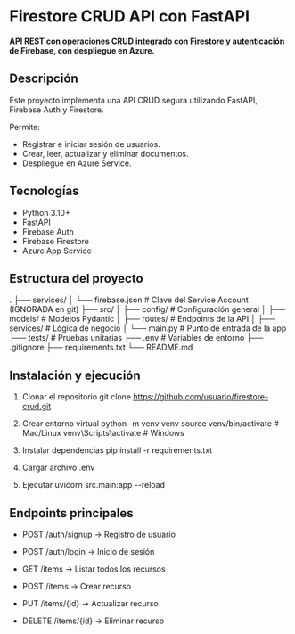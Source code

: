 # Firestore CRUD API con FastAPI

**API REST con operaciones CRUD integrado con Firestore y autenticación de Firebase, con despliegue en Azure.**

## Descripción

Este proyecto implementa una API CRUD segura utilizando FastAPI, Firebase Auth y Firestore.

Permite:

- Registrar e iniciar sesión de usuarios.
- Crear, leer, actualizar y eliminar documentos.
- Despliegue en Azure Service.

## Tecnologías

- Python 3.10+
- FastAPI
- Firebase Auth
- Firebase Firestore
- Azure App Service

## Estructura del proyecto

.
├── services/
│ └── firebase.json # Clave del Service Account (IGNORADA en git)
├── src/
│ ├── config/ # Configuración general
│ ├── models/ # Modelos Pydantic
│ ├── routes/ # Endpoints de la API
│ ├── services/ # Lógica de negocio
│ └── main.py # Punto de entrada de la app
├── tests/ # Pruebas unitarias
├── .env # Variables de entorno
├── .gitignore
├── requirements.txt
└── README.md

## Instalación y ejecución

1. Clonar el repositorio
   git clone https://github.com/usuario/firestore-crud.git

2. Crear entorno virtual
   python -m venv venv
   source venv/bin/activate # Mac/Linux
   venv\Scripts\activate # Windows

3. Instalar dependencias
   pip install -r requirements.txt

4. Cargar archivo .env

5. Ejecutar
   uvicorn src.main:app --reload

## Endpoints principales

- POST /auth/signup → Registro de usuario

- POST /auth/login → Inicio de sesión

- GET /items → Listar todos los recursos

- POST /items → Crear recurso

- PUT /items/{id} → Actualizar recurso

- DELETE /items/{id} → Eliminar recurso
